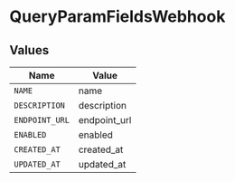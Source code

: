 # QueryParamFieldsWebhook


## Values

| Name           | Value          |
| -------------- | -------------- |
| `NAME`         | name           |
| `DESCRIPTION`  | description    |
| `ENDPOINT_URL` | endpoint_url   |
| `ENABLED`      | enabled        |
| `CREATED_AT`   | created_at     |
| `UPDATED_AT`   | updated_at     |